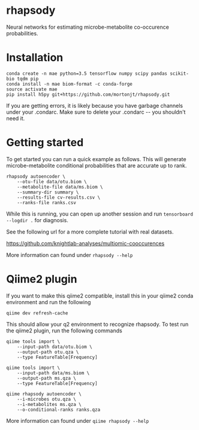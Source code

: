 # rhapsody
Neural networks for estimating microbe-metabolite co-occurence probabilities.

# Installation
```
conda create -n mae python=3.5 tensorflow numpy scipy pandas scikit-bio tqdm pip
conda install -n mae biom-format -c conda-forge
source activate mae
pip install h5py git+https://github.com/mortonjt/rhapsody.git
```

If you are getting errors, it is likely because you have garbage channels under your .condarc.  Make sure to delete your .condarc -- you shouldn't need it.

# Getting started

To get started you can run a quick example as follows.  This will generate
microbe-metabolite conditional probabilities that are accurate up to rank.

```
rhapsody autoencoder \
	--otu-file data/otu.biom \
	--metabolite-file data/ms.biom \
	--summary-dir summary \
	--results-file cv-results.csv \
	--ranks-file ranks.csv
```

While this is running, you can open up another session and run `tensorboard --logdir .` for diagnosis.

See the following url for a more complete tutorial with real datasets.

https://github.com/knightlab-analyses/multiomic-cooccurences

More information can found under `rhapsody --help`

# Qiime2 plugin

If you want to make this qiime2 compatible, install this in your
qiime2 conda environment and run the following

```
qiime dev refresh-cache
```

This should allow your q2 environment to recognize rhapsody.  To test run
the qiime2 plugin, run the following commands

```
qiime tools import \
	--input-path data/otu.biom \
	--output-path otu.qza \
	--type FeatureTable[Frequency]

qiime tools import \
	--input-path data/ms.biom \
	--output-path ms.qza \
	--type FeatureTable[Frequency]

qiime rhapsody autoencoder \
	--i-microbes otu.qza \
	--i-metabolites ms.qza \
	--o-conditional-ranks ranks.qza
```

More information can found under `qiime rhapsody --help`
